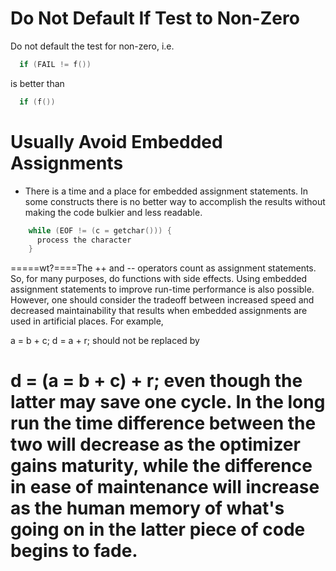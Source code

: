 # Do Not Default If Test to Non-Zero

Do not default the test for non-zero, i.e.
```c
  if (FAIL != f()) 
```
is better than

```c
  if (f()) 
```

# Usually Avoid Embedded Assignments

* There is a time and a place for embedded assignment statements. In some constructs there is no better way to accomplish the results without making the code bulkier and less readable.

```c
    while (EOF != (c = getchar())) {
      process the character
    }
```
=====wt?====The ++ and -- operators count as assignment statements. So, for many purposes, do functions with side effects. Using embedded assignment statements to improve run-time performance is also possible. However, one should consider the tradeoff between increased speed and decreased maintainability that results when embedded assignments are used in artificial places. For example,


   a = b + c;
   d = a + r; 
should not be replaced by

   d = (a = b + c) + r; 
even though the latter may save one cycle. In the long run the time difference between the two will decrease as the optimizer gains maturity, while the difference in ease of maintenance will increase as the human memory of what's going on in the latter piece of code begins to fade.
==